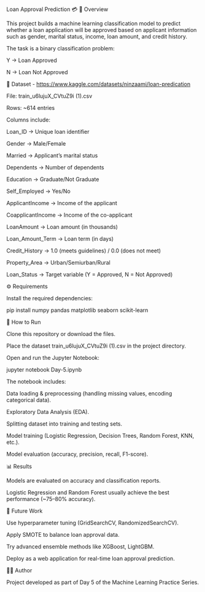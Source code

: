 Loan Approval Prediction 💳
📌 Overview

This project builds a machine learning classification model to predict whether a loan application will be approved based on applicant information such as gender, marital status, income, loan amount, and credit history.

The task is a binary classification problem:

Y → Loan Approved

N → Loan Not Approved

📂 Dataset - https://www.kaggle.com/datasets/ninzaami/loan-predication

File: train_u6lujuX_CVtuZ9i (1).csv

Rows: ~614 entries

Columns include:

Loan_ID → Unique loan identifier

Gender → Male/Female

Married → Applicant’s marital status

Dependents → Number of dependents

Education → Graduate/Not Graduate

Self_Employed → Yes/No

ApplicantIncome → Income of the applicant

CoapplicantIncome → Income of the co-applicant

LoanAmount → Loan amount (in thousands)

Loan_Amount_Term → Loan term (in days)

Credit_History → 1.0 (meets guidelines) / 0.0 (does not meet)

Property_Area → Urban/Semiurban/Rural

Loan_Status → Target variable (Y = Approved, N = Not Approved)

⚙️ Requirements

Install the required dependencies:

pip install numpy pandas matplotlib seaborn scikit-learn

🚀 How to Run

Clone this repository or download the files.

Place the dataset train_u6lujuX_CVtuZ9i (1).csv in the project directory.

Open and run the Jupyter Notebook:

jupyter notebook Day-5.ipynb


The notebook includes:

Data loading & preprocessing (handling missing values, encoding categorical data).

Exploratory Data Analysis (EDA).

Splitting dataset into training and testing sets.

Model training (Logistic Regression, Decision Trees, Random Forest, KNN, etc.).

Model evaluation (accuracy, precision, recall, F1-score).

📊 Results

Models are evaluated on accuracy and classification reports.

Logistic Regression and Random Forest usually achieve the best performance (~75–80% accuracy).

🔮 Future Work

Use hyperparameter tuning (GridSearchCV, RandomizedSearchCV).

Apply SMOTE to balance loan approval data.

Try advanced ensemble methods like XGBoost, LightGBM.

Deploy as a web application for real-time loan approval prediction.

👨‍💻 Author

Project developed as part of Day 5 of the Machine Learning Practice Series.
